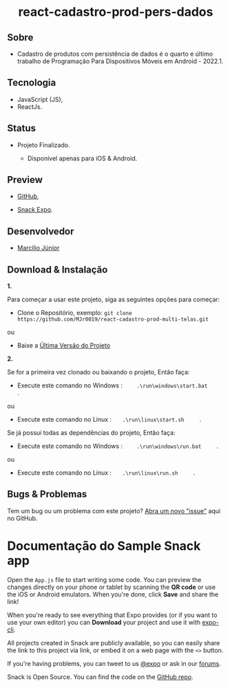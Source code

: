 <h1 align="center">
    react-cadastro-prod-pers-dados
</h1> 

## Sobre

* Cadastro de produtos com persistência de dados é o quarto e último trabalho de Programação Para Dispositivos Móveis em Android - 2022.1.

## Tecnologia

- JavaScript (JS),
- ReactJs.

## Status

- Projeto Finalizado.

  * Disponível apenas para iOS & Android.

## Preview

* [GitHub](https://github.com/MJr0019/react-cadastro-prod-pers-dados), 

* [Snack Expo](https://snack.expo.dev/@mjr0019/react-cadastro-prod-pers-dados).

## Desenvolvedor

- [Marcílio Júnior](https://github.com/MJr0019) 


## Download & Instalação

**1.**

Para começar a usar este projeto, siga as seguintes opções para começar:

* Clone o Repositório, exemplo: `git clone https://github.com/MJr0019/react-cadastro-prod-multi-telas.git`

ou

* Baixe a [Última Versão do Projeto](https://github.com/MJr0019/react-cadastro-prod/tags)

**2.**

Se for a primeira vez clonado ou baixando o projeto, Então faça:


* Execute este comando no Windows :  `     .\run\windows\start.bat      `.

ou

* Execute este comando no Linux :  `    .\run\linux\start.sh      `.

Se já possui todas as dependências do projeto, Então faça:


* Execute este comando no Windows :  `     .\run\windows\run.bat      `.

ou

* Execute este comando no Linux :  `    .\run\linux\run.sh      `.

## Bugs & Problemas

Tem um bug ou um problema com este projeto? [Abra um novo "issue"](https://github.com/MJr0019/react-cadastro-prod-multi-telas/issues) aqui no GitHub.

# Documentação do Sample Snack app

Open the `App.js` file to start writing some code. You can preview the changes directly on your phone or tablet by scanning the **QR code** or use the iOS or Android emulators. When you're done, click **Save** and share the link!

When you're ready to see everything that Expo provides (or if you want to use your own editor) you can **Download** your project and use it with [expo-cli](https://docs.expo.io/get-started/installation).

All projects created in Snack are publicly available, so you can easily share the link to this project via link, or embed it on a web page with the `<>` button.

If you're having problems, you can tweet to us [@expo](https://twitter.com/expo) or ask in our [forums](https://forums.expo.io/c/snack).

Snack is Open Source. You can find the code on the [GitHub repo](https://github.com/expo/snack).
